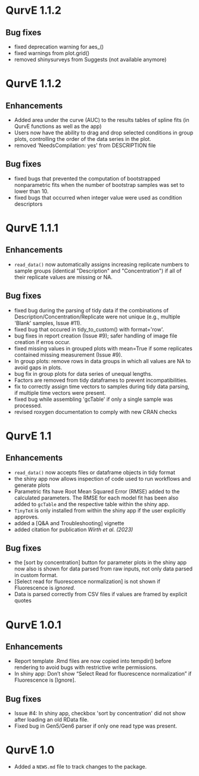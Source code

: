 # QurvE 1.1.2

## Bug fixes

* fixed deprecation warning for aes_()
* fixed warnings from plot.grid()
* removed shinysurveys from Suggests (not available anymore)

# QurvE 1.1.2

## Enhancements

* Added area under the curve (AUC) to the results tables of spline fits (in QurvE functions as well as the app)
* Users now have the ability to drag and drop selected conditions in group plots, controlling the order of the data series in the plot.
* removed 'NeedsCompilation: yes' from DESCRIPTION file

## Bug fixes

* fixed bugs that prevented the computation of bootstrapped nonparametric fits when the number of bootstrap samples was set to lower than 10.
* fixed bugs that occurred when integer value were used as condition descriptors

# QurvE 1.1.1

## Enhancements

* `read_data()` now automatically assigns increasing replicate numbers to sample groups (identical "Description" and "Concentration") if all of their replicate values are missing or NA.

## Bug fixes

* fixed bug during the parsing of tidy data if the combinations of Description/Concentration/Replicate were not unique (e.g., multiple 'Blank' samples, Issue #11).
* fixed bug that occured in tidy_to_custom() with format='row'.
* bug fixes in report creation (Issue #9); safer handling of image file creation if erros occur.
* fixed missing values in grouped plots with mean=True if some replicates contained missing measurement (Issue #9).
* In group plots: remove rows in data groups in which all values are NA to avoid gaps in plots.
* bug fix in group plots for data series of unequal lengths.
* Factors are removed from tidy dataframes to prevent incompatibilities.
* fix to correctly assign time vectors to samples during tidy data parsing, if multiple time vectors were present.
* fixed bug while assembling 'gcTable' if only a single sample was processed.
* revised roxygen documentation to comply with new CRAN checks

# QurvE 1.1

## Enhancements

* `read_data()` now accepts files or dataframe objects in tidy format
* the shiny app now allows inspection of code used to run workflows and generate plots
* Parametric fits have Root Mean Squared Error (RMSE) added to the calculated parameters. The RMSE for each model fit has been also added to `gcTable` and the respective table within the shiny app.
* `TinyTeX` is only installed from within the shiny app if the user explicitly approves.
* added a [Q&A and Troubleshooting] vignette
* added citation for publication *Wirth et al. (2023)*

## Bug fixes

* the [sort by concentration] button for parameter plots in the shiny app now also is shown for data parsed from raw inputs, not only data parsed in custom format.
* [Select read for fluorescence normalization] is not shown if Fluorescence is *ignored*.
* Data is parsed correctly from CSV files if values are framed by explicit quotes

# QurvE 1.0.1

## Enhancements

* Report template .Rmd files are now copied into tempdir() before rendering to avoid bugs with restrictive write permissions.
* In shiny app: Don’t show “Select Read for fluorescence normalization” if Fluorescence is [Ignore].

## Bug fixes

* Issue #4: In shiny app, checkbox 'sort by concentration' did not show after loading an old RData file.
* Fixed bug in Gen5/Gen6 parser if only one read type was present.

# QurvE 1.0

* Added a `NEWS.md` file to track changes to the package.
